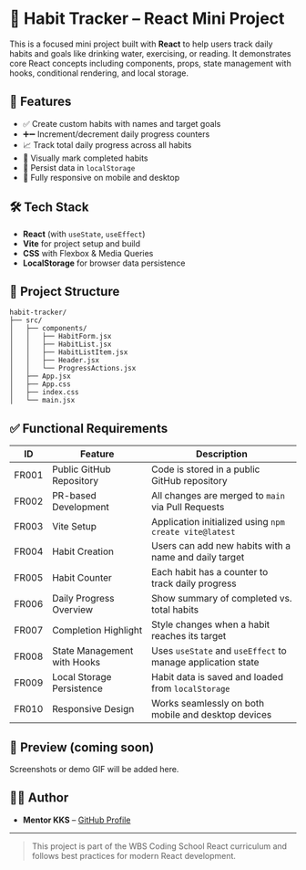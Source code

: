 # 🧠 Habit Tracker – React Mini Project

This is a focused mini project built with **React** to help users track daily habits and goals like drinking water, exercising, or reading. It demonstrates core React concepts including components, props, state management with hooks, conditional rendering, and local storage.

## 🚀 Features

- ✅ Create custom habits with names and target goals
- ➕➖ Increment/decrement daily progress counters
- 📈 Track total daily progress across all habits
- 🎯 Visually mark completed habits
- 💾 Persist data in `localStorage`
- 📱 Fully responsive on mobile and desktop

## 🛠️ Tech Stack

- **React** (with `useState`, `useEffect`)
- **Vite** for project setup and build
- **CSS** with Flexbox & Media Queries
- **LocalStorage** for browser data persistence

## 📁 Project Structure

```text
habit-tracker/
├── src/
│   ├── components/
│   │   ├── HabitForm.jsx
│   │   ├── HabitList.jsx
│   │   ├── HabitListItem.jsx
│   │   ├── Header.jsx
│   │   └── ProgressActions.jsx
│   ├── App.jsx
│   ├── App.css
│   ├── index.css
│   └── main.jsx
```

## ✅ Functional Requirements

| ID    | Feature                     | Description                                                 |
| ----- | --------------------------- | ----------------------------------------------------------- |
| FR001 | Public GitHub Repository    | Code is stored in a public GitHub repository                |
| FR002 | PR-based Development        | All changes are merged to `main` via Pull Requests          |
| FR003 | Vite Setup                  | Application initialized using `npm create vite@latest`      |
| FR004 | Habit Creation              | Users can add new habits with a name and daily target       |
| FR005 | Habit Counter               | Each habit has a counter to track daily progress            |
| FR006 | Daily Progress Overview     | Show summary of completed vs. total habits                  |
| FR007 | Completion Highlight        | Style changes when a habit reaches its target               |
| FR008 | State Management with Hooks | Uses `useState` and `useEffect` to manage application state |
| FR009 | Local Storage Persistence   | Habit data is saved and loaded from `localStorage`          |
| FR010 | Responsive Design           | Works seamlessly on both mobile and desktop devices         |

## 📸 Preview (coming soon)

Screenshots or demo GIF will be added here.

## 👨‍💻 Author

- **Mentor KKS** – [GitHub Profile](https://github.com/Mentor-KKS)

---

> This project is part of the WBS Coding School React curriculum and follows best practices for modern React development.
